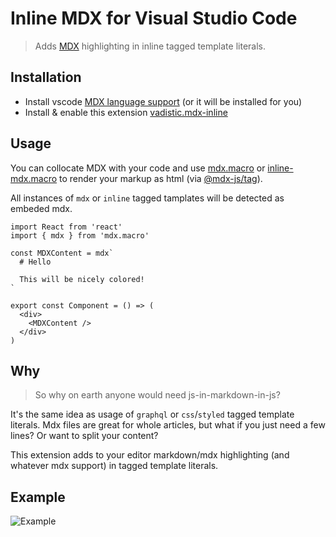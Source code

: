 # Inline MDX for Visual Studio Code

> Adds [MDX](https://github.com/mdx-js/mdx) highlighting in inline tagged template literals.

## Installation

- Install vscode [MDX language support](https://marketplace.visualstudio.com/items?itemName=silvenon.mdx) (or it will be installed for you)
- Install & enable this extension [vadistic.mdx-inline](https://marketplace.visualstudio.com/items?itemName=vadistic.mdx-inline)

## Usage

You can collocate MDX with your code and use [mdx.macro](https://www.npmjs.com/package/mdx.macro) or [inline-mdx.macro](https://www.npmjs.com/package/inline-mdx.macro) to render your markup as html (via [@mdx-js/tag](https://www.npmjs.com/package/@mdx-js/tag)).

All instances of `mdx` or `inline` tagged tamplates will be detected as embeded mdx.

```tsx
import React from 'react'
import { mdx } from 'mdx.macro'

const MDXContent = mdx`
  # Hello

  This will be nicely colored!
`

export const Component = () => (
  <div>
    <MDXContent />
  </div>
)
```

## Why

> So why on earth anyone would need js-in-markdown-in-js?

It's the same idea as usage of `graphql` or `css`/`styled` tagged template literals. Mdx files are great for whole articles, but what if you just need a few lines? Or want to split your content?

This extension adds to your editor markdown/mdx highlighting (and whatever mdx support) in tagged template literals.

## Example

![Example](./images/example.png)
